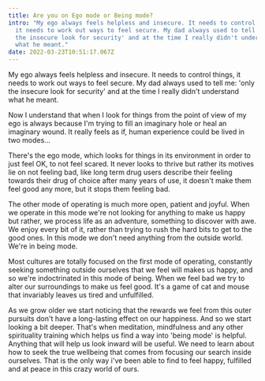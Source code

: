 ```yaml
---
title: Are you on Ego mode or Being mode?
intro: "My ego always feels helpless and insecure. It needs to control things,
  it needs to work out ways to feel secure. My dad always used to tell me: 'only
  the insecure look for security' and at the time I really didn't understand
  what he meant."
date: 2022-03-23T10:51:17.067Z
---
```

My ego always feels helpless and insecure. It needs to control things, it needs to work out ways to feel secure. My dad always used to tell me: 'only the insecure look for security' and at the time I really didn't understand what he meant.

Now I understand that when I look for things from the point of view of my ego is always because I'm trying to fill an imaginary hole or heal an imaginary wound. It really feels as if, human experience could be lived in two modes...

There's the ego mode, which looks for things in its environment in order to just feel OK, to not feel scared. It never looks to thrive but rather its motives lie on not feeling bad, like long term drug users describe their feeling towards their drug of choice after many years of use, it doesn't make them feel good any more, but it stops them feeling bad. 

The other mode of operating is much more open, patient and joyful. When we operate in this mode we're not looking for anything to make us happy but rather, we process life as an adventure, something to discover with awe. We enjoy every bit of it, rather than trying to rush the hard bits to get to the good ones. In this mode we don't need anything from the outside world. We're in being mode. 

Most cultures are totally focused on the first mode of operating, constantly seeking something outside ourselves that we feel will makes us happy, and so we're indoctrinated in this mode of being. When we feel bad we try to alter our surroundings to make us feel good. It's a game of cat and mouse that invariably leaves us tired and unfulfilled. 

As we grow older we start noticing that the rewards we feel from this outer pursuits don't have a long-lasting effect on our happiness. And so we start looking a bit deeper. That's when meditation, mindfulness and any other spirituality training which helps us find a way into 'being mode' is helpful.  Anything that will help us look inward will be useful. We need to learn about how to seek the true wellbeing that comes from focusing our search inside ourselves. That is the only way i've been able to find to feel happy, fulfilled and at peace in this crazy world of ours.